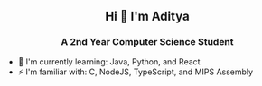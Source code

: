 ## <div align="center"> Hi 👋 I'm Aditya </div>
### <div align="center"> A 2nd Year Computer Science Student </div>
- 🌱 I'm currently learning: Java, Python, and React
- ⚡ I'm familiar with: C, NodeJS, TypeScript, and MIPS Assembly


<!--
**xadta/xadta** is a ✨ _special_ ✨ repository because its `README.md` (this file) appears on your GitHub profile.

Here are some ideas to get you started:

- 🔭 I’m currently working on ...
- 🌱 I’m currently learning ...
- 👯 I’m looking to collaborate on ...
- 🤔 I’m looking for help with ...
- 💬 Ask me about ...
- 📫 How to reach me: ...
- 😄 Pronouns: ...
- ⚡ Fun fact: ...
-->
